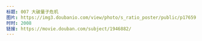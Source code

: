```yaml
---
标题: 007 大破量子危机
图片: https://img3.doubanio.com/view/photo/s_ratio_poster/public/p1765998673.jpg
时时: 2008
链接: https://movie.douban.com/subject/1946882/
---
```

